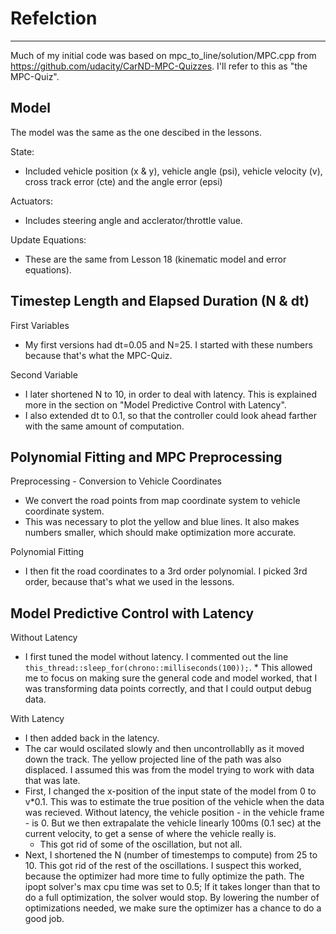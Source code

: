 # Refelction
---

Much of my initial code was based on mpc_to_line/solution/MPC.cpp from https://github.com/udacity/CarND-MPC-Quizzes.
I'll refer to this as "the MPC-Quiz".

## Model
The model was the same as the one descibed in the lessons.

State:
* Included vehicle position (x & y), vehicle angle (psi), vehicle velocity (v), cross track error (cte) and the angle error (epsi)

Actuators:
* Includes steering angle and acclerator/throttle value.

Update Equations:
* These are the same from Lesson 18 (kinematic model and error equations).


## Timestep Length and Elapsed Duration (N & dt)

First Variables
* My first versions had dt=0.05 and N=25. I started with these numbers because that's what the MPC-Quiz.

Second Variable
* I later shortened N to 10, in order to deal with latency. This is explained more in the section on "Model Predictive Control with Latency".
* I also extended dt to 0.1, so that the controller could look ahead farther with the same amount of computation.

## Polynomial Fitting and MPC Preprocessing

Preprocessing - Conversion to Vehicle Coordinates
* We convert the road points from map coordinate system to vehicle coordinate system. 
* This was necessary to plot the yellow and blue lines. It also makes numbers smaller, which should make optimization more accurate.

Polynomial Fitting
* I then fit the road coordinates to a 3rd order polynomial. I picked 3rd order, because that's what we used in the lessons.

## Model Predictive Control with Latency

Without Latency
* I first tuned the model without latency. I commented out the line ```this_thread::sleep_for(chrono::milliseconds(100));```. * This allowed me to focus on making sure the general code and model worked, that I was transforming data points correctly, and that I could output debug data.

With Latency
* I then added back in the latency.
* The car would oscilated slowly and then uncontrollablly as it moved down the track. The yellow projected line of the path was also displaced. I assumed this was from the model trying to work with data that was late.
* First, I changed the x-position of the input state of the model from 0 to v*0.1. This was to estimate the true position of the vehicle when the data was recieved. Without latency, the vehicle position - in the vehicle frame - is 0. But we then extrapalate the vehicle linearly 100ms (0.1 sec) at the current velocity, to get a sense of where the vehicle really is.
  * This got rid of some of the oscillation, but not all.
* Next, I shortened the N (number of timestemps to compute) from 25 to 10. This got rid of the rest of the oscillations. I suspect this worked, because the optimizer had more time to fully optimize the path. The ipopt solver's max cpu time was set to 0.5; If it takes longer than that to do a full optimization, the solver would stop. By lowering the number of optimizations needed, we make sure the optimizer has a chance to do a good job.
